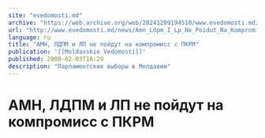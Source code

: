 ```yaml
---
site: "evedomosti.md"
archive: "https://web.archive.org/web/20241209194510/www.evedomosti.md/news/Amn_Ldpm_I_Lp_Ne_Poidut_Na_Kompromiss_S_Pkrm"
url: "http://www.evedomosti.md/news/Amn_Ldpm_I_Lp_Ne_Poidut_Na_Kompromiss_S_Pkrm"
language: ru
title: "АМН, ЛДПМ и ЛП не пойдут на компромисс с ПКРМ"
publication: '[[Moldavskie Vedomosti]]'
published: 2009-02-03T16:29
description: "Парламентские выборы в Молдавии"
---
```


# АМН, ЛДПМ и ЛП не пойдут на компромисс с ПКРМ


